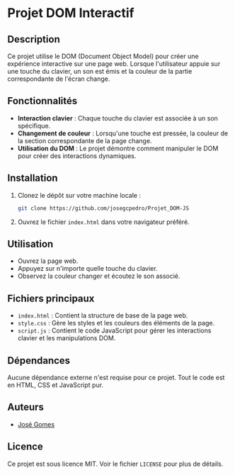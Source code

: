 # Projet DOM Interactif

## Description

Ce projet utilise le DOM (Document Object Model) pour créer une expérience interactive sur une page web. Lorsque l'utilisateur appuie sur une touche du clavier, un son est émis et la couleur de la partie correspondante de l'écran change.

## Fonctionnalités

- **Interaction clavier** : Chaque touche du clavier est associée à un son spécifique.
- **Changement de couleur** : Lorsqu'une touche est pressée, la couleur de la section correspondante de la page change.
- **Utilisation du DOM** : Le projet démontre comment manipuler le DOM pour créer des interactions dynamiques.

## Installation

1. Clonez le dépôt sur votre machine locale :
    ```bash
    git clone https://github.com/josegcpedro/Projet_DOM-JS
    ```
2. Ouvrez le fichier `index.html` dans votre navigateur préféré.

## Utilisation

- Ouvrez la page web.
- Appuyez sur n'importe quelle touche du clavier.
- Observez la couleur changer et écoutez le son associé.

## Fichiers principaux

- `index.html` : Contient la structure de base de la page web.
- `style.css` : Gère les styles et les couleurs des éléments de la page.
- `script.js` : Contient le code JavaScript pour gérer les interactions clavier et les manipulations DOM.

## Dépendances

Aucune dépendance externe n'est requise pour ce projet. Tout le code est en HTML, CSS et JavaScript pur.

## Auteurs

- [José Gomes](https://github.com/josegcpedro)

## Licence

Ce projet est sous licence MIT. Voir le fichier `LICENSE` pour plus de détails.
